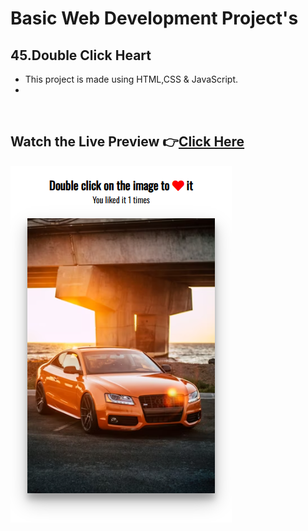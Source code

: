 # Basic Web Development Project's

## 45.Double Click Heart


- This project is made using HTML,CSS & JavaScript.
- 

<br>

## Watch the Live Preview 👉[Click Here](https://sorcererchiragsingh.github.io/Web-Development-Projects/46-Double%20click%20heart)

![Preview Image1](https://github.com/sorcererchiragsingh/Web-Development-Projects/blob/main/46-Double%20click%20heart/Images/preview1.png)


<br><br>
